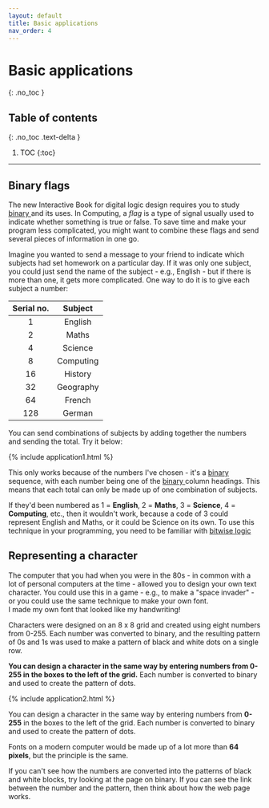 ```yaml
---
layout: default
title: Basic applications
nav_order: 4
---
```

# Basic applications
{: .no_toc }


## Table of contents
{: .no_toc .text-delta }

1. TOC
{:toc}

---


## Binary flags
The new Interactive Book  for digital logic design requires you to study [binary ](https://learn.circuitverse.org/docs/binary.html) and its uses.
In Computing, a <em>flag</em> is a type of signal usually used to indicate whether something is true or false. To save time and make your program less complicated, you might want to combine these flags and send several pieces of information in one go.

Imagine you wanted to send a message to your friend to indicate which subjects had set homework on a particular day. If it was only one subject, you could just send the name of the subject - e.g., English - but if there is more than one, it gets more complicated. One way to do it is to give each subject a number:

| Serial no.      | Subject     |
|:------------:|:------------:|
| 1            |     English        | 
| 2            |       Maths      | 
| 4            |      Science       | 
| 8            |         Computing    | 
| 16            |       History     | 
| 32           |      Geography       | 
| 64           |        French     | 
| 128          |       German      | 


You can send combinations of subjects by adding together the numbers and sending the total. Try it below:


{% include application1.html %}


This only works because of the numbers I've chosen - it's a [binary ](https://learn.circuitverse.org/docs/binary.html) sequence, with each number being one of the [binary ](https://learn.circuitverse.org/docs/binary.html)column headings. 
This means that each total can only be made up of one combination of subjects.

If they'd been numbered as 1 = **English**, 2 = **Maths**, 3 = **Science**, 4 = **Computing**, etc., then it wouldn't work, because a code of 3 could represent English and Maths, or it could be Science on its own. 
To use this technique in your programming, you need to be familiar with [bitwise logic ](https://learn.circuitverse.org/docs/binary2.html)


## Representing a character

The computer that you had when you were in the 80s - in common with a lot of personal computers at the time - allowed you to design your own text character.  You could use this in a game - e.g., to make a "space invader" - or you could use the same technique to make your own font.  
I made my own font that looked like my handwriting!

Characters were designed on an 8 x 8 grid and created using eight numbers from 0-255.  Each number was converted to binary, and the resulting pattern of 0s and 1s was used to make a pattern of black and white dots on a single row.

**You can design a character in the same way by entering numbers from 0-255 in the boxes to the left of the grid.**  Each number is converted to binary and used to create the pattern of dots.

{% include application2.html %}


You can design a character in the same way by entering numbers from **0-255** in the boxes to the left of the grid.  Each number is converted to binary and used to create the pattern of dots.

Fonts on a modern computer would be made up of a lot more than **64 pixels**, but the principle is the same.

If you can't see how the numbers are converted into the patterns of black and white blocks, try looking at the page on binary.  If you can see the link between the number and the pattern, then think about how the web page works.
